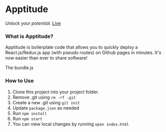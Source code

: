 

# Apptitude 
*Unlock your potential.*
[Live](http://jaredjohnson.me/ghpages-react-boilerplate)

### What is Apptitude?
Apptitude is boilerplate code that allows you to quickly deploy a React.js/Redux.js app (with pseudo routes) on Github pages in minutes. It's now easier than ever to share software!

The bundle.js

### How to Use
1. Clone this project into your project folder.
2. Remove .git using `rm -rf .git`
3. Create a new .git using `git init`
4. Update `package.json` as needed
5. Run `npm install`
6. Run `npm start`
7. You can view local changes by running `open index.html`